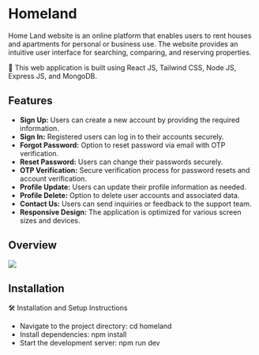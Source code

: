 
# Homeland

Home Land website is an online platform that enables users to rent houses and apartments for personal or business use. The website provides an intuitive user interface for searching, comparing, and reserving properties.

🚀 This web application is built using React JS, Tailwind CSS, Node JS, Express JS, and MongoDB.
## Features

- **Sign Up:** Users can create a new account by providing the required information.
- **Sign In:** Registered users can log in to their accounts securely.
- **Forgot Password:** Option to reset password via email with OTP verification.
- **Reset Password:** Users can change their passwords securely.
- **OTP Verification:** Secure verification process for password resets and account verification.
- **Profile Update:** Users can update their profile information as needed.
- **Profile Delete:** Option to delete user accounts and associated data.
- **Contact Us:** Users can send inquiries or feedback to the support team.
- **Responsive Design:** The application is optimized for various screen sizes and devices.


## Overview

![](https://github.com/Ashwinee111/HomeLand_RealEstate/assets/115965925/ce4a4b0e-cc39-4601-a5e3-03d1bff58733)



## Installation

🛠 Installation and Setup Instructions

- Navigate to the project directory: cd homeland
- Install dependencies: npm install
- Start the development server: npm run dev

